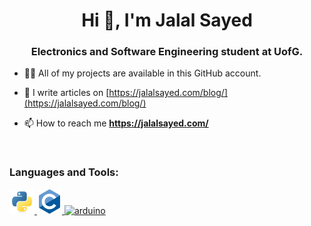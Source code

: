 <h1 align="center">Hi 👋, I'm Jalal Sayed</h1>
<h3 align="center">Electronics and Software Engineering student at UofG.</h3>

- 👨‍💻 All of my projects are available in this GitHub account.

- 📝 I write articles on [https://jalalsayed.com/blog/](https://jalalsayed.com/blog/)

- 📫 How to reach me **https://jalalsayed.com/**

<br>
</p>
<h3 align="left">Languages and Tools:</h3>
<p align="left"> 
  
  <a href="https://www.python.org" target="_blank" rel="noreferrer"> <img src="https://raw.githubusercontent.com/devicons/devicon/master/icons/python/python-original.svg" alt="python" width="40" height="40"/> </a> <a href="https://www.cprogramming.com/" target="_blank" rel="noreferrer"> <img src="https://raw.githubusercontent.com/devicons/devicon/master/icons/c/c-original.svg" alt="c" width="40" height="40"/> </a> </a> <a href="https://www.arduino.cc/" target="_blank" rel="noreferrer"> <img src="https://cdn.worldvectorlogo.com/logos/arduino-1.svg" alt="arduino" width="40" height="40"/> </a> <a href="https://www.java.com" target="_blank" rel="noreferrer">
  
  </p>

